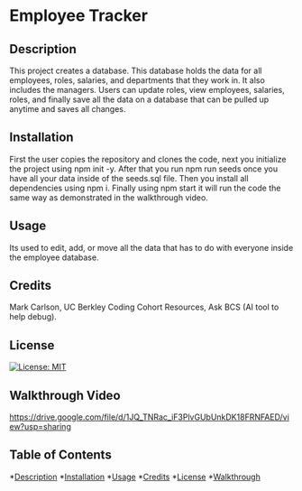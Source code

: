 # Employee Tracker

  ## Description
  This project creates a database. This database holds the data for all employees, roles, salaries, and departments that they work in. It also includes the managers. Users can update roles, view employees, salaries, roles, and finally save all the data on a database that can be pulled up anytime and saves all changes.

  ## Installation
  First the user copies the repository and clones the code, next you initialize the project using npm init -y. After that you run npm run seeds once you have all your data inside of the seeds.sql file. Then you install all dependencies using npm i. Finally using npm start it will run the code the same way as demonstrated in the walkthrough video.

  ## Usage
  Its used to edit, add, or move all the data that has to do with everyone inside the employee database. 
  

  ## Credits
   Mark Carlson, UC Berkley Coding Cohort Resources, Ask BCS (AI tool to help debug). 

  ## License
  [![License: MIT](https://img.shields.io/badge/license-MIT-yellow.svg)](https://opensource.org/licenses/MIT)


  ## Walkthrough Video
https://drive.google.com/file/d/1JQ_TNRac_iF3PlvGUbUnkDK18FRNFAED/view?usp=sharing


  ## Table of Contents
  *[Description](#description)
  *[Installation](#installation)
  *[Usage](#usage)
  *[Credits](#credits)
  *[License](#license)
  *[Walkthrough](#walkthrough)